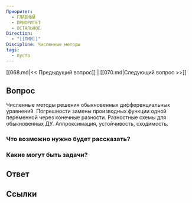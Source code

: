 ```yaml
---
Приоритет:
  - ГЛАВНЫЙ
  - ПРИОРИТЕТ
  - ОСТАЛЬНОЕ
Direction:
  - "[[ПМИ]]" 
Discipline: Численные методы 
tags:
  - пусто
---
```

[[068.md|<< Предыдущий вопрос]] | [[070.md|Следующий вопрос >>]]
## Вопрос

Численные методы решения обыкновенных дифференциальных уравнений. Погрешности замены производных функции одной переменной через конечные разности. Разностные схемы для обыкновенных ДУ. Аппроксимация, устойчивость, сходимость.

### Что возможно нужно будет рассказать?

### Какие могут быть задачи?

## Ответ

## Ссылки
